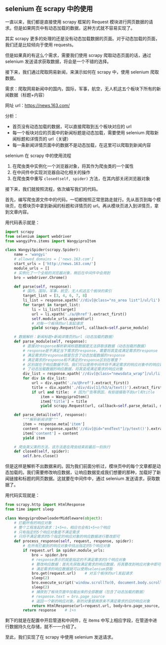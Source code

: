 ## selenium 在 scrapy 中的使用

一直以来，我们都是直接使用 scrapy 框架的 Request 模块进行网页数据的请求。但是如果网页中有动态加载的数据，这种方式就不容易实现了。

其实 scrapy 更多的处理的还是没有动态加载数据的页面。对于动态加载的页面，我们还是比较倾向于使用 requests。

但是如果真的有这么个需求，需要我们使用 scrapy 爬取动态页面的话，通过 selenium 发送请求获取数据，将会是一个不错的选择。

接下来，我们通过爬取网易新闻，来演示如何在 scrapy 中，使用 selenium 爬取数据。

需求：爬取网易新闻中的国内，国际，军事，航空，无人机这五个板块下所有的新闻数据（标题+内容）

网址 url：https://news.163.com/

分析：

- 首页没有动态加载的数据，可以直接爬取到五个板块对应的 url
- 每一个板块对应的页面中的新闻标题是动态加载，需要使用 selenium 爬取新闻标题和详情页的 url（关键）
- 每一条新闻详情页面中的数据不是动态加载，在这里可以爬取到新闻内容

selenium 在 scrapy 中的使用流程
1. 在爬虫类中实例化一个浏览器对象，将其作为爬虫类的一个属性
2. 在中间件中实现浏览器自动化相关的操作
3. 在爬虫类中重写 `closed(self, spider)` 方法，在其内部关闭浏览器对象

接下来，我们就按照流程，依次编写我们的代码。

首先，编写爬虫源文件中的代码，一切都按照正常思路走就行。先从首页到每个模块页，在模块页中拿到新闻的标题和详情页的 url。再从模块页进入到详情页，拿到文章内容。

用代码表示就是：

```python
import scrapy
from selenium import webdriver
from wangyiPro.items import WangyiproItem

class WangyiSpider(scrapy.Spider):
    name = 'wangyi'
    # allowed_domains = ['news.163.com']
    start_urls = ['http://news.163.com/']
    module_urls = []
    # 实例化了一个全局的浏览器对象，稍后在中间件中会用到
    bro = webdriver.Chrome()

    def parse(self, response):
        # 国内，国际，军事，航空，无人机这五个板块的索引
        target_list = [3, 4, 6, 7, 8]
        li_list = response.xpath('//div[@class="ns_area list"]/ul/li')
        for target in target_list:
            li = li_list[target]
            url = li.xpath('./a/@href').extract_first()
            self.module_urls.append(url)
            # 对每一个板块的url发起请求
            yield scrapy.Request(url, callback=self.parse_module)

    # 数据解析：新闻标题+新闻详情页的url（动态加载的数据）
    def parse_module(self, response):
        # 直接对response解析新闻标题数据是无法获取该数据（动态加载的数据）
        # response是不满足当下需求的response，需要将其变成满足需求的response
        # 满足需求的response就是包含了动态加载数据的response
        # 满足需求的response和不满足的response区别在哪里？
        # 区别就在于响应数据不同。我们可以使用中间件将不满足需求的响应对象中的响应数据篡改成包含
        # 了动态加载数据的响应数据，将其变成满足需求的响应对象
        div_list = response.xpath('//div[@class="newsdata_wrap"]/ul/li[1]/div/div')
        for div in div_list:
            url = div.xpath('./a/@href').extract_first()
            title = div.xpath('./div/div[1]/h3/a/text()').extract_first()
            if url and title:  # 因为广告等原因，有些链接取不到url和title
                item = WangyiproItem()
                item['title'] = title
                yield scrapy.Request(url, callback=self.parse_detail, meta={'item': item})

    def parse_detail(self, response):
        """解析新闻详情"""
        item = response.meta['item']
        content = response.xpath('//div[@id="endText"]/p/text()').extract()
        item['content'] = content
        yield item

    # 爬虫类父类的方法，该方法是在爬虫结束前最后一刻执行
    def closed(self, spider):
        self.bro.close()
```

但是这样是解析不出数据来的。因为我们前面分析过，模块页中的每个文章都是动态加载的。我们需要修改响应数据，让响应数据变成我们想要的那种，加载好了新闻链接和标题的网页数据。这就要在中间件中，通过 selenium 发送请求，获取数据了。

用代码实现就是：

```python
from scrapy.http import HtmlResponse
from time import sleep

class WangyiproDownloaderMiddleware(object):
    # 拦截所有的响应对象
    # 整个工程发起的请求：1+5+n，相应也会有1+5+n个响应
    # 只有指定的5个响应对象是不满足需求
    # 只将不满足需求的5个指定的响应对象的响应数据进行篡改即可
    def process_response(self, request, response, spider):
        # 在所有拦截到的响应对象中找出指定的5个响应对象
        if request.url in spider.module_urls:
            bro = spider.bro
            # response表示的就是指定的不满足需求的5个响应对象
            # 篡改响应数据：首先先获取满足需求的响应数据，将其篡改到响应对象中即可
            # 满足需求的响应数据就可以使用selenium获取
            bro.get(request.url)    # 对五个板块的url发起请求
            sleep(2)
            bro.execute_script('window.scrollTo(0, document.body.scrollHeight)')
            sleep(2)
            # 捕获到了板块页面中加载出来的全部数据（包含了动态加载的数据）
            # response.text = bro.page_source
            # 返回一个新的响应对象，新的对象替换原来不满足需求的旧的响应对象
            return HtmlResponse(url=request.url, body=bro.page_source, encoding='utf-8', request=request)
        return response    # 1+n
```

剩下的就是在配置中开启管道和中间件，在 items 中写上相应字段，在管道中进行数据持久化存储，就不一一介绍了。

至此，我们实现了在 scrapy 中使用 selenium 发送请求。